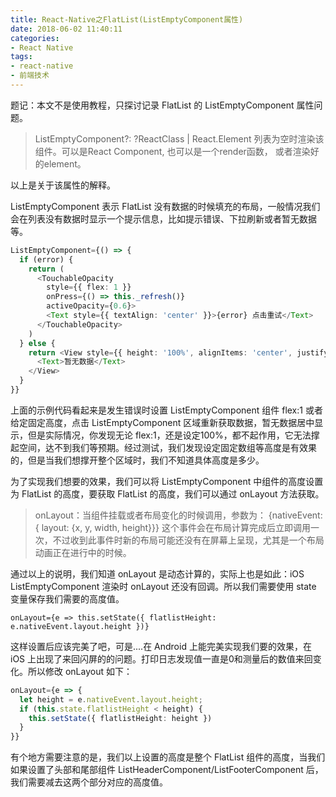 ```yaml
---
title: React-Native之FlatList(ListEmptyComponent属性)
date: 2018-06-02 11:40:11
categories: 
- React Native
tags:
- react-native
- 前端技术
---
```

题记：本文不是使用教程，只探讨记录 FlatList 的 ListEmptyComponent 属性问题。

> ListEmptyComponent?: ?ReactClass<any> | React.Element<any>
> 列表为空时渲染该组件。可以是React Component, 也可以是一个render函数， 或者渲染好的element。

以上是关于该属性的解释。

ListEmptyComponent 表示 FlatList 没有数据的时候填充的布局，一般情况我们会在列表没有数据时显示一个提示信息，比如提示错误、下拉刷新或者暂无数据等。
<!-- more -->

```typescript
ListEmptyComponent={() => {
  if (error) {
    return (
      <TouchableOpacity
        style={{ flex: 1 }}
        onPress={() => this._refresh()}
        activeOpacity={0.6}>
        <Text style={{ textAlign: 'center' }}>{error} 点击重试</Text>
      </TouchableOpacity>
    )
  } else {
    return <View style={{ height: '100%', alignItems: 'center', justifyContent: 'center' }}>
      <Text>暂无数据</Text>
    </View>
  }
}}
```

上面的示例代码看起来是发生错误时设置 ListEmptyComponent 组件 flex:1 或者给定固定高度，点击 ListEmptyComponent 区域重新获取数据，暂无数据居中显示，但是实际情况，你发现无论 flex:1，还是设定100%，都不起作用，它无法撑起空间，达不到我们等预期。经过测试，我们发现设定固定数组等高度是有效果的，但是当我们想撑开整个区域时，我们不知道具体高度是多少。

为了实现我们想要的效果，我们可以将 ListEmptyComponent 中组件的高度设置为 FlatList 的高度，要获取 FlatList 的高度，我们可以通过 onLayout 方法获取。
> onLayout：当组件挂载或者布局变化的时候调用，参数为：
> {nativeEvent: { layout: {x, y, width, height}}}
> 这个事件会在布局计算完成后立即调用一次，不过收到此事件时新的布局可能还没有在屏幕上呈现，尤其是一个布局动画正在进行中的时候。

通过以上的说明，我们知道 onLayout 是动态计算的，实际上也是如此：iOS ListEmptyComponent 渲染时 onLayout 还没有回调。所以我们需要使用 state 变量保存我们需要的高度值。

``onLayout={e => this.setState({ flatlistHeight: e.nativeEvent.layout.height })}``

这样设置后应该完美了吧，可是....在 Android 上能完美实现我们要的效果，在 iOS 上出现了来回闪屏的的问题。打印日志发现值一直是0和测量后的数值来回变化。所以修改 onLayout 如下：

```typescript
onLayout={e => {
  let height = e.nativeEvent.layout.height;
  if (this.state.flatlistHeight < height) {
    this.setState({ flatlistHeight: height })
  }
}}
```

有个地方需要注意的是，我们以上设置的高度是整个 FlatList 组件的高度，当我们如果设置了头部和尾部组件 ListHeaderComponent/ListFooterComponent 后，我们需要减去这两个部分对应的高度值。

<!-- 参考文章：http://www.sinmeng.net/info/31-1129-1.html -->
